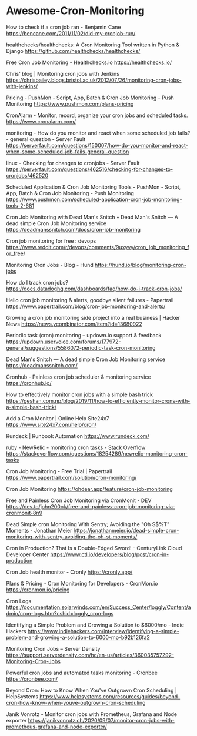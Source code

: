 # Awesome-Cron-Monitoring

How to check if a cron job ran - Benjamin Cane
https://bencane.com/2011/11/02/did-my-cronjob-run/

healthchecks/healthchecks: A Cron Monitoring Tool written in Python & Django
https://github.com/healthchecks/healthchecks/

Free Cron Job Monitoring - Healthchecks.io
https://healthchecks.io/

Chris' blog | Monitoring cron jobs with Jenkins
https://chrisbailey.blogs.bristol.ac.uk/2012/07/26/monitoring-cron-jobs-with-jenkins/

Pricing - PushMon - Script, App, Batch & Cron Job Monitoring - Push Monitoring
https://www.pushmon.com/plans-pricing

CronAlarm - Monitor, record, organize your cron jobs and scheduled tasks.
https://www.cronalarm.com/

monitoring - How do you monitor and react when some scheduled job fails? - general question - Server Fault
https://serverfault.com/questions/150007/how-do-you-monitor-and-react-when-some-scheduled-job-fails-general-question

linux - Checking for changes to cronjobs - Server Fault
https://serverfault.com/questions/462516/checking-for-changes-to-cronjobs/462520

Scheduled Application & Cron Job Monitoring Tools - PushMon - Script, App, Batch & Cron Job Monitoring - Push Monitoring
https://www.pushmon.com/scheduled-application-cron-job-monitoring-tools-2-681

Cron Job Monitoring with Dead Man's Snitch • Dead Man's Snitch — A dead simple Cron Job Monitoring service
https://deadmanssnitch.com/docs/cron-job-monitoring

Cron job monitoring for free : devops
https://www.reddit.com/r/devops/comments/9uxyvy/cron_job_monitoring_for_free/

Monitoring Cron Jobs - Blog - Hund
https://hund.io/blog/monitoring-cron-jobs

How do I track cron jobs?
https://docs.datadoghq.com/dashboards/faq/how-do-i-track-cron-jobs/

Hello cron job monitoring & alerts, goodbye silent failures - Papertrail
https://www.papertrail.com/blog/cron-job-monitoring-and-alerts/

Growing a cron job monitoring side project into a real business | Hacker News
https://news.ycombinator.com/item?id=13680922

Periodic task (cron) monitoring – updown.io support & feedback
https://updown.uservoice.com/forums/177972-general/suggestions/5586072-periodic-task-cron-monitoring

Dead Man's Snitch — A dead simple Cron Job Monitoring service
https://deadmanssnitch.com/


Cronhub - Painless cron job scheduler & monitoring service
https://cronhub.io/

How to effectively monitor cron jobs with a simple bash trick
https://geshan.com.np/blog/2019/11/how-to-efficiently-monitor-crons-with-a-simple-bash-trick/

Add a Cron Monitor | Online Help Site24x7
https://www.site24x7.com/help/cron/

Rundeck | Runbook Automation
https://www.rundeck.com/

ruby - NewRelic - monitoring cron tasks - Stack Overflow
https://stackoverflow.com/questions/18254289/newrelic-monitoring-cron-tasks

Cron Job Monitoring - Free Trial | Papertrail
https://www.papertrail.com/solution/cron-monitoring/

Cron Job Monitoring
https://ohdear.app/feature/cron-job-monitoring

Free and Painless Cron Job Monitoring via CronMonit - DEV
https://dev.to/john200ok/free-and-painless-cron-job-monitoring-via-cronmonit-8n9

Dead Simple cron Monitoring With Sentry; Avoiding the "Oh S$%T" Moments - Jonathan Meier
https://jonathanmeier.io/dead-simple-cron-monitoring-with-sentry-avoiding-the-oh-st-moments/

Cron in Production? That Is a Double-Edged Sword! - CenturyLink Cloud Developer Center
https://www.ctl.io/developers/blog/post/cron-in-production

Cron Job health monitor - Cronly
https://cronly.app/

Plans & Pricing - Cron Monitoring for Developers - CronMon.io
https://cronmon.io/pricing

Cron Logs
https://documentation.solarwinds.com/en/Success_Center/loggly/Content/admin/cron-logs.htm?cshid=loggly_cron-logs

Identifying a Simple Problem and Growing a Solution to $6000/mo - Indie Hackers
https://www.indiehackers.com/interview/identifying-a-simple-problem-and-growing-a-solution-to-6000-mo-b92b126fa2

Monitoring Cron Jobs – Server Density
https://support.serverdensity.com/hc/en-us/articles/360035757292-Monitoring-Cron-Jobs

Powerful cron jobs and automated tasks monitoring - Cronbee
https://cronbee.com/

Beyond Cron: How to Know When You've Outgrown Cron Scheduling | HelpSystems
https://www.helpsystems.com/resources/guides/beyond-cron-how-know-when-youve-outgrown-cron-scheduling

Janik Vonrotz - Monitor cron jobs with Prometheus, Grafana and Node exporter
https://janikvonrotz.ch/2020/09/07/monitor-cron-jobs-with-prometheus-grafana-and-node-exporter/

